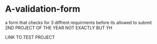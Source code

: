 # A-validation-form
a form that checks for 3 diffrent requirments before its allowed to submit
2ND PROJECT OF THE YEAR NOT EXACTLY BUT YH


LINK TO TEST PROJECT
